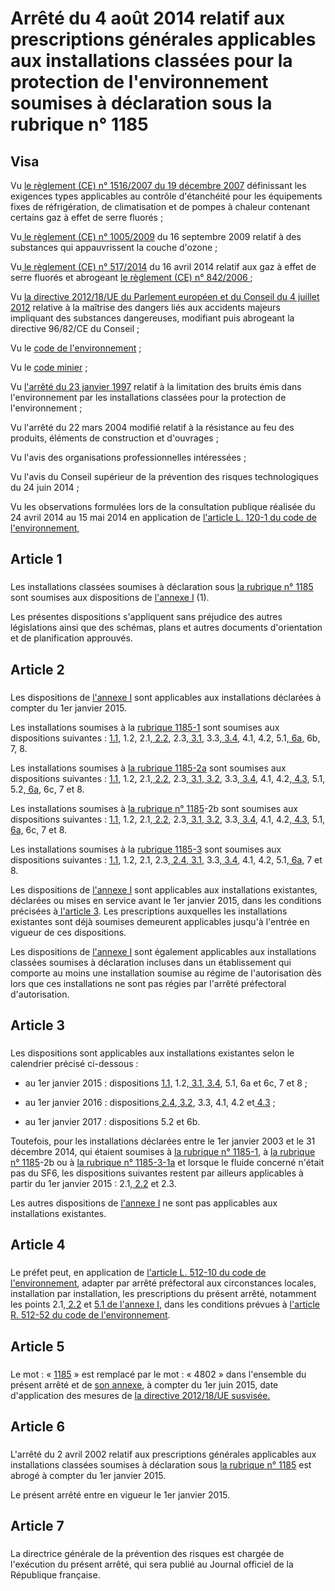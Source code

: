 # Arrêté du 4 août 2014 relatif aux prescriptions générales applicables aux installations classées pour la protection de l'environnement soumises à déclaration sous la rubrique n° 1185

## Visa

Vu [le règlement (CE) n° 1516/2007 du 19 décembre 2007](https://aida.ineris.fr/consultation_document/401) définissant les exigences types applicables au contrôle d'étanchéité pour les équipements fixes de réfrigération, de climatisation et de pompes à chaleur contenant certains gaz à effet de serre fluorés ;

Vu[ le règlement (CE) n° 1005/2009](https://aida.ineris.fr/consultation_document/353) du 16 septembre 2009 relatif à des substances qui appauvrissent la couche d'ozone ;

Vu[ le règlement (CE) n° 517/2014](https://aida.ineris.fr/consultation_document/30790) du 16 avril 2014 relatif aux gaz à effet de serre fluorés et abrogeant [le règlement (CE) n° 842/2006 ](https://aida.ineris.fr/consultation_document/439);

Vu [la directive 2012/18/UE du Parlement européen et du Conseil du 4 juillet 2012](https://aida.ineris.fr/consultation_document/489) relative à la maîtrise des dangers liés aux accidents majeurs impliquant des substances dangereuses, modifiant puis abrogeant la directive 96/82/CE du Conseil ;

Vu le [code de l'environnement](https://www.legifrance.gouv.fr/affichCode.do?cidTexte=LEGITEXT000006074220&dateTexte=29990101&categorieLien=cid) ;

Vu le [code minier](https://www.legifrance.gouv.fr/affichCode.do?cidTexte=LEGITEXT000006071785&dateTexte=29990101&categorieLien=cid) ;

Vu [l'arrêté du 23 janvier 1997](https://aida.ineris.fr/consultation_document/5737) relatif à la limitation des bruits émis dans l'environnement par les installations classées pour la protection de l'environnement ;

Vu l'arrêté du 22 mars 2004 modifié relatif à la résistance au feu des produits, éléments de construction et d'ouvrages ;

Vu l'avis des organisations professionnelles intéressées ;

Vu l'avis du Conseil supérieur de la prévention des risques technologiques du 24 juin 2014 ;

Vu les observations formulées lors de la consultation publique réalisée du 24 avril 2014 au 15 mai 2014 en application de [l'article L. 120-1 du code de l'environnement,](https://aida.ineris.fr/consultation_document/1759#Article_L._120-1)

## Article 1

### 

Les installations classées soumises à déclaration sous [la rubrique n° 1185](https://aida.ineris.fr/consultation_document/10417) sont soumises aux dispositions de [l'annexe I](#annexe-i-:-prescriptions-générales-applicables-aux-installations-classées-pour-la-protection-de-l’environnement-soumises-à-déclaration-sous-la-rubrique-n°-1185) (1).

Les présentes dispositions s'appliquent sans préjudice des autres législations ainsi que des schémas, plans et autres documents d'orientation et de planification approuvés.

## Article 2

### 

Les dispositions de [l'annexe I](#annexe-i-:-prescriptions-générales-applicables-aux-installations-classées-pour-la-protection-de-l’environnement-soumises-à-déclaration-sous-la-rubrique-n°-1185) sont applicables aux installations déclarées à compter du 1er janvier 2015.

Les installations soumises à la [rubrique 1185-1](https://aida.ineris.fr/consultation_document/10417) sont soumises aux dispositions suivantes : [1.1,](#11-conformité-de-l’installation) 1.2, 2.1,[ 2.2](#22-interdiction-de-locaux-habités-ou-occupés-par-des-tiers-au-dessus-de-l’installation), 2.3,[ 3.1](#31-contrôle-de-l’accès), 3.3,[ 3.4](#34-dégazage), 4.1, 4.2, 5.1,[ 6a,](#6-air) 6b, 7, 8.

Les installations soumises à [la rubrique 1185-2a](https://aida.ineris.fr/consultation_document/10417) sont soumises aux dispositions suivantes : [1.1,](#11-conformité-de-l’installation) 1.2, 2.1,[ 2.2](#22-interdiction-de-locaux-habités-ou-occupés-par-des-tiers-au-dessus-de-l’installation), 2.3,[ 3.1](#31-contrôle-de-l’accès),[ 3.2](#32-étiquetage-des-équipements-contenant-les-fluides), 3.3,[ 3.4](#34-dégazage), 4.1, 4.2,[ 4.3](#43-tuyauteries-des-équipements-clos-en-exploitation-(prescriptions-spécifiques-à-la-rubrique-4802-2)), 5.1, 5.2,[ 6a,](#6-air) 6c, 7 et 8.

Les installations soumises à [la rubrique n° 1185](https://aida.ineris.fr/consultation_document/10417)-2b sont soumises aux dispositions suivantes : [1.1,](#11-conformité-de-l’installation) 1.2, 2.1,[ 2.2](#22-interdiction-de-locaux-habités-ou-occupés-par-des-tiers-au-dessus-de-l’installation), 2.3,[ 3.1](#31-contrôle-de-l’accès),[ 3.2](#32-étiquetage-des-équipements-contenant-les-fluides), 3.3,[ 3.4](#34-dégazage), 4.1, 4.2,[ 4.3](#43-tuyauteries-des-équipements-clos-en-exploitation-(prescriptions-spécifiques-à-la-rubrique-4802-2)), 5.1,[ 6a,](#6-air) 6c, 7 et 8.

Les installations soumises à la [rubrique 1185-3](https://aida.ineris.fr/consultation_document/10417) sont soumises aux dispositions suivantes : [1.1,](#11-conformité-de-l’installation) 1.2, 2.1, 2.3,[ 2.4](#24-aménagement-et-organisation-du-stockage),[ 3.1](#31-contrôle-de-l’accès), 3.3,[ 3.4](#34-dégazage), 4.1, 4.2, 5.1,[ 6a,](#6-air) 7 et 8.

Les dispositions de [l'annexe I](#annexe-i-:-prescriptions-générales-applicables-aux-installations-classées-pour-la-protection-de-l’environnement-soumises-à-déclaration-sous-la-rubrique-n°-1185) sont applicables aux installations existantes, déclarées ou mises en service avant le 1er janvier 2015, dans les conditions précisées à[ l'article 3](#article-3). Les prescriptions auxquelles les installations existantes sont déjà soumises demeurent applicables jusqu'à l'entrée en vigueur de ces dispositions.

Les dispositions de [l'annexe I](#annexe-i-:-prescriptions-générales-applicables-aux-installations-classées-pour-la-protection-de-l’environnement-soumises-à-déclaration-sous-la-rubrique-n°-1185) sont également applicables aux installations classées soumises à déclaration incluses dans un établissement qui comporte au moins une installation soumise au régime de l'autorisation dès lors que ces installations ne sont pas régies par l'arrêté préfectoral d'autorisation.

## Article 3

### 

Les dispositions sont applicables aux installations existantes selon le calendrier précisé ci-dessous :

- au 1er janvier 2015 : dispositions [1.1,](#11-conformité-de-l’installation) 1.2,[ 3.1](#31-contrôle-de-l’accès),[ 3.4](#34-dégazage), 5.1, 6a et 6c, 7 et 8 ;

- au 1er janvier 2016 : dispositions[ 2.4](#24-aménagement-et-organisation-du-stockage),[ 3.2](#32-étiquetage-des-équipements-contenant-les-fluides), 3.3, 4.1, 4.2 et[ 4.3](#43-tuyauteries-des-équipements-clos-en-exploitation-(prescriptions-spécifiques-à-la-rubrique-4802-2)) ;

- au 1er janvier 2017 : dispositions 5.2 et 6b.

Toutefois, pour les installations déclarées entre le 1er janvier 2003 et le 31 décembre 2014, qui étaient soumises à [la rubrique n° 1185-1](https://aida.ineris.fr/consultation_document/10417), à [la rubrique n° 1185](https://aida.ineris.fr/consultation_document/10417)-2b ou à [la rubrique n° 1185-3-1a](https://aida.ineris.fr/consultation_document/10417) et lorsque le fluide concerné n'était pas du SF6, les dispositions suivantes restent par ailleurs applicables à partir du 1er janvier 2015 : 2.1,[ 2.2](#22-interdiction-de-locaux-habités-ou-occupés-par-des-tiers-au-dessus-de-l’installation) et 2.3.

Les autres dispositions de [l'annexe I](#annexe-i-:-prescriptions-générales-applicables-aux-installations-classées-pour-la-protection-de-l’environnement-soumises-à-déclaration-sous-la-rubrique-n°-1185) ne sont pas applicables aux installations existantes.

## Article 4

### 

Le préfet peut, en application de [l'article L. 512-10 du code de l'environnement](https://aida.ineris.fr/consultation_document/1767#Article_L._512-10), adapter par arrêté préfectoral aux circonstances locales, installation par installation, les prescriptions du présent arrêté, notamment les points 2.1,[ 2.2](#22-interdiction-de-locaux-habités-ou-occupés-par-des-tiers-au-dessus-de-l’installation) et [5.1 de l'annexe I](#51-connexité-avec-des-ouvrages-soumis-à-la-nomenclature-eau-en-application-des-articles-l-214-1-à-l-214-3-du-code-de-l’environnement), dans les conditions prévues à [l'article R. 512-52 du code de l'environnement](https://aida.ineris.fr/consultation_document/1783#Article_R_512_52).

## Article 5

### 

Le mot : « [1185](https://aida.ineris.fr/consultation_document/10417) » est remplacé par le mot : « 4802 » dans l'ensemble du présent arrêté et de [son annexe](#annexe-i-:-prescriptions-générales-applicables-aux-installations-classées-pour-la-protection-de-l’environnement-soumises-à-déclaration-sous-la-rubrique-n°-1185), à compter du 1er juin 2015, date d'application des mesures de [la directive 2012/18/UE susvisée.](https://aida.ineris.fr/consultation_document/489)

## Article 6

### 

L'arrêté du 2 avril 2002 relatif aux prescriptions générales applicables aux installations classées soumises à déclaration sous [la rubrique n° 1185](https://aida.ineris.fr/consultation_document/10417) est abrogé à compter du 1er janvier 2015.

Le présent arrêté entre en vigueur le 1er janvier 2015.

## Article 7

### 

La directrice générale de la prévention des risques est chargée de l'exécution du présent arrêté, qui sera publié au Journal officiel de la République française.